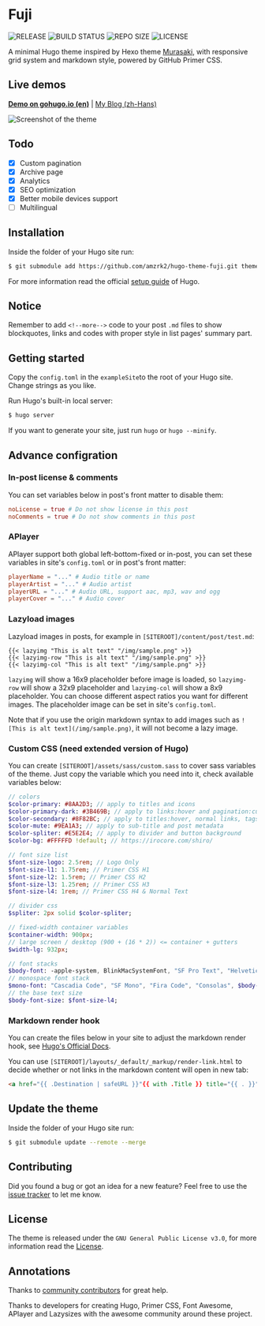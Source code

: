 # Fuji

![RELEASE](https://img.shields.io/github/v/release/amzrk2/hugo-theme-fuji) ![BUILD STATUS](https://img.shields.io/github/workflow/status/amzrk2/hugo-theme-fuji/Build%20Test) ![REPO SIZE](https://img.shields.io/github/repo-size/amzrk2/hugo-theme-fuji) ![LICENSE](https://img.shields.io/github/license/amzrk2/hugo-theme-fuji)

A minimal Hugo theme inspired by Hexo theme [Murasaki](https://github.com/printempw/hexo-theme-murasaki/), with responsive grid system and markdown style, powered by GitHub Primer CSS.

## Live demos

[**Demo on gohugo.io (en)**](https://themes.gohugo.io/theme/hugo-theme-fuji/) | [My Blog (zh-Hans)](https://blog.amzrk2.cc/)

![Screenshot of the theme](https://raw.githubusercontent.com/amzrk2/hugo-theme-fuji/master/images/screenshot.png)

## Todo

- [x] Custom pagination
- [x] Archive page
- [x] Analytics
- [x] SEO optimization
- [x] Better mobile devices support
- [ ] Multilingual

## Installation

Inside the folder of your Hugo site run:

```bash
$ git submodule add https://github.com/amzrk2/hugo-theme-fuji.git themes/fuji
```

For more information read the official [setup guide](https://gohugo.io/overview/installing/) of Hugo.

## Notice

Remember to add ```<!--more-->``` code to your post ```.md``` files to show blockquotes, links and codes with proper style in list pages' summary part.

## Getting started

Copy the ```config.toml``` in the ```exampleSite```to the root of your Hugo site. Change strings as you like.

Run Hugo's built-in local server:

```bash
$ hugo server
```

If you want to generate your site, just run ```hugo``` or ```hugo --minify```.

## Advance configration

### In-post license & comments

You can set variables below in post's front matter to disable them:

```toml
noLicense = true # Do not show license in this post
noComments = true # Do not show comments in this post
```

### APlayer

APlayer support both global left-bottom-fixed or in-post, you can set these variables in site's ```config.toml``` or in post's front matter:

```toml
playerName = "..." # Audio title or name
playerArtist = "..." # Audio artist
playerURL = "..." # Audio URL, support aac, mp3, wav and ogg
playerCover = "..." # Audio cover
```

### Lazyload images

Lazyload images in posts, for example in ```[SITEROOT]/content/post/test.md```:

```go-html-template
{{< lazyimg "This is alt text" "/img/sample.png" >}}
{{< lazyimg-row "This is alt text" "/img/sample.png" >}}
{{< lazyimg-col "This is alt text" "/img/sample.png" >}}
```

```lazyimg``` will show a 16x9 placeholder before image is loaded, so ```lazyimg-row``` will show a 32x9 placeholder and ```lazyimg-col``` will show a 8x9 placeholder. You can choose different aspect ratios you want for different images. The placeholder image can be set in site's ```config.toml```.

Note that if you use the origin markdown syntax to add images such as ```![This is alt text](/img/sample.png)```, it will not become a lazy image.

### Custom CSS (need extended version of Hugo)

You can create ```[SITEROOT]/assets/sass/custom.sass``` to cover sass variables of the theme. Just copy the variable which you need into it, check available variables below:

```sass
// colors
$color-primary: #8AA2D3; // apply to titles and icons
$color-primary-dark: #3B469B; // apply to links:hover and pagination:current
$color-secondary: #8F82BC; // apply to titles:hover, normal links, tags, pagination and sidebars
$color-mute: #9EA1A3; // apply to sub-title and post metadata
$color-spliter: #E5E2E4; // apply to divider and button background
$color-bg: #FFFFFD !default; // https://irocore.com/shiro/

// font size list
$font-size-logo: 2.5rem; // Logo Only
$font-size-l1: 1.75rem; // Primer CSS H1
$font-size-l2: 1.5rem; // Primer CSS H2
$font-size-l3: 1.25rem; // Primer CSS H3
$font-size-l4: 1rem; // Primer CSS H4 & Normal Text

// divider css
$spliter: 2px solid $color-spliter;

// fixed-width container variables
$container-width: 900px;
// large screen / desktop (900 + (16 * 2)) <= container + gutters
$width-lg: 932px;

// font stacks
$body-font: -apple-system, BlinkMacSystemFont, "SF Pro Text", "Helvetica Neue", "Helvetica", "Arial", "PingFang SC", "Hiragino Sans GB", "Source Han Sans CN", "Source Han Sans SC", "Microsoft YaHei", "WenQuanYi Micro Hei", sans-serif;
// monospace font stack
$mono-font: "Cascadia Code", "SF Mono", "Fira Code", "Consolas", $body-font;
// the base text size
$body-font-size: $font-size-l4;
```

### Markdown render hook

You can create the files below in your site to adjust the markdown render hook, see [Hugo's Official Docs](https://gohugo.io/getting-started/configuration-markup#markdown-render-hooks).

You can use ```[SITEROOT]/layouts/_default/_markup/render-link.html``` to decide whether or not links in the markdown content will open in new tab:

```html
<a href="{{ .Destination | safeURL }}"{{ with .Title }} title="{{ . }}"{{ end }}{{ if strings.HasPrefix .Destination "http" }} target="_blank"{{ end }}>{{ .Text | safeHTML }}</a>
```

## Update the theme

Inside the folder of your Hugo site run:

```bash
$ git submodule update --remote --merge
```

## Contributing

Did you found a bug or got an idea for a new feature? Feel free to use the [issue tracker](https://github.com/amzrk2/hugo-theme-fuji/issues) to let me know.

## License

The theme is released under the ```GNU General Public License v3.0```, for more information read the [License](https://github.com/amzrk2/hugo-theme-fuji/blob/master/LICENSE).

## Annotations

Thanks to [community contributors](https://github.com/amzrk2/hugo-theme-fuji/graphs/contributors) for great help.

Thanks to developers for creating Hugo, Primer CSS, Font Awesome, APlayer and Lazysizes with the awesome community around these project.
